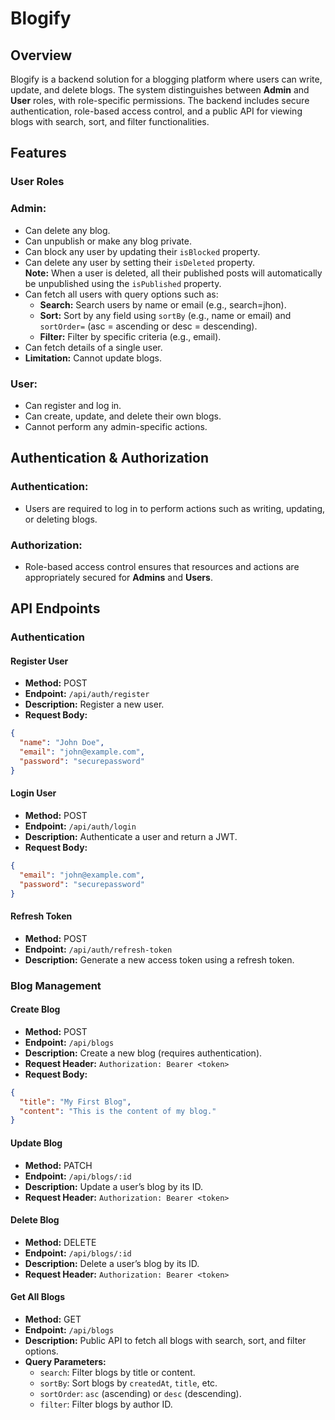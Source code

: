 # Blogify

## Overview

Blogify is a backend solution for a blogging platform where users can write, update, and delete blogs. The system distinguishes between **Admin** and **User** roles, with role-specific permissions. The backend includes secure authentication, role-based access control, and a public API for viewing blogs with search, sort, and filter functionalities.

## Features

### User Roles

### Admin:
- Can delete any blog.
- Can unpublish or make any blog private.
- Can block any user by updating their `isBlocked` property.
- Can delete any user by setting their `isDeleted` property.  
  **Note:** When a user is deleted, all their published posts will automatically be unpublished using the `isPublished` property.
- Can fetch all users with query options such as:
  - **Search:**   Search users by name or email (e.g., search=jhon).
  - **Sort:** Sort by any field using `sortBy` (e.g., name or email) and `sortOrder=` (asc = ascending or desc = descending).
  - **Filter:** Filter by specific criteria (e.g., email).
- Can fetch details of a single user.
- **Limitation:** Cannot update blogs.

### User:
- Can register and log in.
- Can create, update, and delete their own blogs.
- Cannot perform any admin-specific actions.


## Authentication & Authorization

### Authentication:
- Users are required to log in to perform actions such as writing, updating, or deleting blogs.

### Authorization:
- Role-based access control ensures that resources and actions are appropriately secured for **Admins** and **Users**.

## API Endpoints

### Authentication

#### Register User
- **Method:** POST
- **Endpoint:** `/api/auth/register`
- **Description:** Register a new user.
- **Request Body:**
```json
{
  "name": "John Doe",
  "email": "john@example.com",
  "password": "securepassword"
}
```

#### Login User
- **Method:** POST
- **Endpoint:** `/api/auth/login`
- **Description:** Authenticate a user and return a JWT.
- **Request Body:**
```json
{
  "email": "john@example.com",
  "password": "securepassword"
}
```

#### Refresh Token
- **Method:** POST
- **Endpoint:** `/api/auth/refresh-token`
- **Description:** Generate a new access token using a refresh token.


### Blog Management

#### Create Blog
- **Method:** POST
- **Endpoint:** `/api/blogs`
- **Description:** Create a new blog (requires authentication).
- **Request Header:** `Authorization: Bearer <token>`
- **Request Body:**
```json
{
  "title": "My First Blog",
  "content": "This is the content of my blog."
}
```

#### Update Blog
- **Method:** PATCH
- **Endpoint:** `/api/blogs/:id`
- **Description:** Update a user’s blog by its ID.
- **Request Header:** `Authorization: Bearer <token>`

#### Delete Blog
- **Method:** DELETE
- **Endpoint:** `/api/blogs/:id`
- **Description:** Delete a user’s blog by its ID.
- **Request Header:** `Authorization: Bearer <token>`

#### Get All Blogs
- **Method:** GET
- **Endpoint:** `/api/blogs`
- **Description:** Public API to fetch all blogs with search, sort, and filter options.
- **Query Parameters:**
  - `search`: Filter blogs by title or content.
  - `sortBy`: Sort blogs by `createdAt`, `title`, etc.
  - `sortOrder`: `asc` (ascending) or `desc` (descending).
  - `filter`: Filter blogs by author ID.



